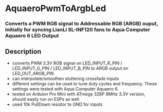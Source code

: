 # AquaeroPwmToArgbLed
### Converts a PWM RGB signal to Addressable RGB (ARGB) ouput, initially for syncing LianLi SL-INF120 fans to Aqua Computer Aquaero 6 LED Output

## Description

* converts PWM 3.3V RGB signal on LED_INPUT_R_PIN / LED_INPUT_G_PIN / LED_INPUT_B_PIN to ARGB output on LED_OUT_ARGB_PIN
* can interpolate/smoothen stuttering crossfade inputs 
* different settings can be used to tune duty cycles and frequency. These settings were tested with Aqua Computer Aquaero 6.
* tested on Arduion Pro Mini with ATmega 328P 8MHz 3.3V version, should easily run on ESPs as well
* used 10k PullDown resistor to GND for inputs